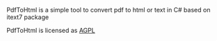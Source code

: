 PdfToHtml is a simple tool to convert pdf to html or text in C# based on itext7 package

PdfToHtml is licensed as <a href="/htmlToPdf/LICENSE.md">AGPL</a>